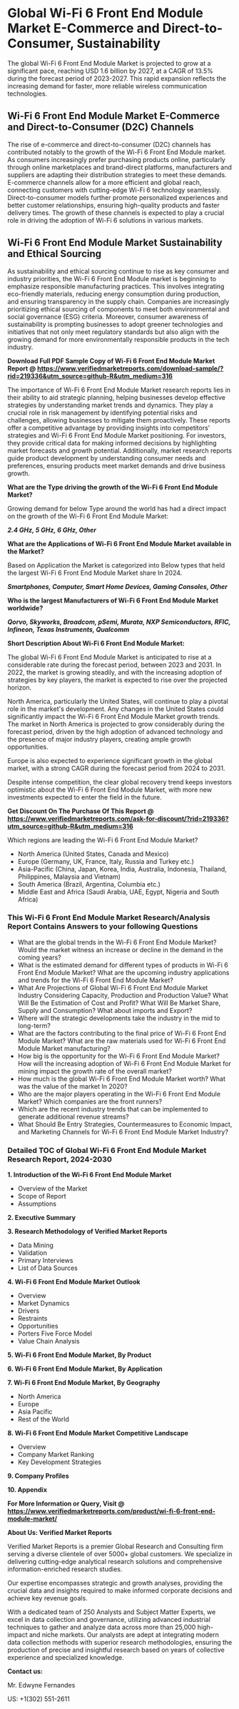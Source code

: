 <h1>Global Wi-Fi 6 Front End Module Market E-Commerce and Direct-to-Consumer, Sustainability</h1><p class=""><p>The global Wi-Fi 6 Front End Module Market is projected to grow at a significant pace, reaching USD 1.6 billion by 2027, at a CAGR of 13.5% during the forecast period of 2023-2027. This rapid expansion reflects the increasing demand for faster, more reliable wireless communication technologies.</p><h2>Wi-Fi 6 Front End Module Market E-Commerce and Direct-to-Consumer (D2C) Channels</h2><p>The rise of e-commerce and direct-to-consumer (D2C) channels has contributed notably to the growth of the Wi-Fi 6 Front End Module market. As consumers increasingly prefer purchasing products online, particularly through online marketplaces and brand-direct platforms, manufacturers and suppliers are adapting their distribution strategies to meet these demands. E-commerce channels allow for a more efficient and global reach, connecting customers with cutting-edge Wi-Fi 6 technology seamlessly. Direct-to-consumer models further promote personalized experiences and better customer relationships, ensuring high-quality products and faster delivery times. The growth of these channels is expected to play a crucial role in driving the adoption of Wi-Fi 6 solutions in various markets.</p><h2>Wi-Fi 6 Front End Module Market Sustainability and Ethical Sourcing</h2><p>As sustainability and ethical sourcing continue to rise as key consumer and industry priorities, the Wi-Fi 6 Front End Module market is beginning to emphasize responsible manufacturing practices. This involves integrating eco-friendly materials, reducing energy consumption during production, and ensuring transparency in the supply chain. Companies are increasingly prioritizing ethical sourcing of components to meet both environmental and social governance (ESG) criteria. Moreover, consumer awareness of sustainability is prompting businesses to adopt greener technologies and initiatives that not only meet regulatory standards but also align with the growing demand for more environmentally responsible products in the tech industry.</p></p><p class=""><strong>Download Full PDF Sample Copy of Wi-Fi 6 Front End Module Market Report @ <a href="https://www.verifiedmarketreports.com/download-sample/?rid=219336&utm_source=github-R&utm_medium=316" target="_blank">https://www.verifiedmarketreports.com/download-sample/?rid=219336&utm_source=github-R&utm_medium=316</a></strong></p><p>The importance of&nbsp;Wi-Fi 6 Front End Module Market research reports lies in their ability to aid strategic planning, helping businesses develop effective strategies by understanding market trends and dynamics. They play a crucial role in risk management by identifying potential risks and challenges, allowing businesses to mitigate them proactively. These reports offer a competitive advantage by providing insights into competitors' strategies and Wi-Fi 6 Front End Module Market positioning. For investors, they provide critical data for making informed decisions by highlighting market forecasts and growth potential. Additionally, market research reports guide product development by understanding consumer needs and preferences, ensuring products meet market demands and drive business growth.</p><p><strong>What are the&nbsp;Type driving the growth of the Wi-Fi 6 Front End Module Market?</strong></p><p id="" class="">Growing demand for below Type around the world has had a direct impact on the growth of the Wi-Fi 6 Front End Module Market:</p><p class=""><em><strong>2.4 GHz, 5 GHz, 6 GHz, Other</strong></em></p><p class=""><strong>What are the&nbsp;Applications&nbsp;of Wi-Fi 6 Front End Module Market available in the Market?</strong></p><p id="" class="">Based on Application the Market is categorized into Below types that held the largest Wi-Fi 6 Front End Module Market share In 2024.</p><p class=""><em><strong>Smartphones, Computer, Smart Home Devices, Gaming Consoles, Other</strong></em></p><p class=""><strong>Who is the largest Manufacturers of Wi-Fi 6 Front End Module Market worldwide?</strong></p><p><em><strong>Qorvo, Skyworks, Broadcom, pSemi, Murata, NXP Semiconductors, RFIC, Infineon, Texas Instruments, Qualcomm</strong></em></p><p id="" class=""><strong>Short Description About Wi-Fi 6 Front End Module Market:</strong></p><p>The global Wi-Fi 6 Front End Module Market is anticipated to rise at a considerable rate during the forecast period, between 2023 and 2031. In 2022, the market is growing steadily, and with the increasing adoption of strategies by key players, the market is expected to rise over the projected horizon.</p><p>North America, particularly the United States, will continue to play a pivotal role in the market's development. Any changes in the United States could significantly impact the Wi-Fi 6 Front End Module Market growth trends. The market in North America is projected to grow considerably during the forecast period, driven by the high adoption of advanced technology and the presence of major industry players, creating ample growth opportunities.</p><p>Europe is also expected to experience significant growth in the global market, with a strong CAGR during the forecast period from 2024 to 2031.</p><p>Despite intense competition, the clear global recovery trend keeps investors optimistic about the Wi-Fi 6 Front End Module Market, with more new investments expected to enter the field in the future.</p><p id="" class=""><strong>Get Discount On The Purchase Of This Report @ <a href="https://www.verifiedmarketreports.com/ask-for-discount/?rid=219336?utm_source=github-R&utm_medium=316" target="_blank">https://www.verifiedmarketreports.com/ask-for-discount/?rid=219336?utm_source=github-R&utm_medium=316</a></strong></p><p class="">Which regions are leading the Wi-Fi 6 Front End Module Market?</p><ul><li>North America (United States, Canada and Mexico)</li><li>Europe (Germany, UK, France, Italy, Russia and Turkey etc.)</li><li>Asia-Pacific (China, Japan, Korea, India, Australia, Indonesia, Thailand, Philippines, Malaysia and Vietnam)</li><li>South America (Brazil, Argentina, Columbia etc.)</li><li>Middle East and Africa (Saudi Arabia, UAE, Egypt, Nigeria and South Africa)</li></ul><h3 id="" class="">This Wi-Fi 6 Front End Module Market Research/Analysis Report Contains Answers to your following Questions</h3><ul><li>What are the global trends in the Wi-Fi 6 Front End Module Market? Would the market witness an increase or decline in the demand in the coming years?</li><li>What is the estimated demand for different types of products in Wi-Fi 6 Front End Module Market? What are the upcoming industry applications and trends for the Wi-Fi 6 Front End Module Market?</li><li>What Are Projections of Global Wi-Fi 6 Front End Module Market Industry Considering Capacity, Production and Production Value? What Will Be the Estimation of Cost and Profit? What Will Be Market Share, Supply and Consumption? What about imports and Export?</li><li>Where will the strategic developments take the industry in the mid to long-term?</li><li>What are the factors contributing to the final price of Wi-Fi 6 Front End Module Market? What are the raw materials used for Wi-Fi 6 Front End Module Market manufacturing?</li><li>How big is the opportunity for the Wi-Fi 6 Front End Module Market? How will the increasing adoption of Wi-Fi 6 Front End Module Market for mining impact the growth rate of the overall market?</li><li>How much is the global Wi-Fi 6 Front End Module Market worth? What was the value of the market In 2020?</li><li>Who are the major players operating in the Wi-Fi 6 Front End Module Market? Which companies are the front runners?</li><li>Which are the recent industry trends that can be implemented to generate additional revenue streams?</li><li>What Should Be Entry Strategies, Countermeasures to Economic Impact, and Marketing Channels for Wi-Fi 6 Front End Module Market Industry?</li></ul><h3 id="" class="">Detailed TOC of Global Wi-Fi 6 Front End Module Market Research Report, 2024-2030</h3><p id="" class=""><strong>1. Introduction of the Wi-Fi 6 Front End Module Market</strong></p><ul><li>Overview of the Market</li><li>Scope of Report</li><li>Assumptions</li></ul><p id="" class=""><strong>2. Executive Summary</strong></p><p id="" class=""><strong>3. Research Methodology of Verified Market Reports</strong></p><ul><li>Data Mining</li><li>Validation</li><li>Primary Interviews</li><li>List of Data Sources</li></ul><p id="" class=""><strong>4. Wi-Fi 6 Front End Module Market Outlook</strong></p><ul><li>Overview</li><li>Market Dynamics</li><li>Drivers</li><li>Restraints</li><li>Opportunities</li><li>Porters Five Force Model</li><li>Value Chain Analysis</li></ul><p id="" class=""><strong>5. Wi-Fi 6 Front End Module Market, By Product</strong></p><p id="" class=""><strong>6. Wi-Fi 6 Front End Module Market, By Application</strong></p><p id="" class=""><strong>7. Wi-Fi 6 Front End Module Market, By Geography</strong></p><ul><li>North America</li><li>Europe</li><li>Asia Pacific</li><li>Rest of the World</li></ul><p id="" class=""><strong>8. Wi-Fi 6 Front End Module Market Competitive Landscape</strong></p><ul><li>Overview</li><li>Company Market Ranking</li><li>Key Development Strategies</li></ul><p id="" class=""><strong>9. Company Profiles</strong></p><p id="" class=""><strong>10. Appendix</strong></p><p id="" class=""><strong>For More Information or Query, Visit @ <a href="https://www.verifiedmarketreports.com/product/wi-fi-6-front-end-module-market/" target="_blank">https://www.verifiedmarketreports.com/product/wi-fi-6-front-end-module-market/</a></strong></p><p id="" class=""><strong>About Us: Verified Market Reports</strong></p><p id="" class="">Verified Market Reports is a premier Global Research and Consulting firm serving a diverse clientele of over 5000+ global customers. We specialize in delivering cutting-edge analytical research solutions and comprehensive information-enriched research studies.</p><p id="" class="">Our expertise encompasses strategic and growth analyses, providing the crucial data and insights required to make informed corporate decisions and achieve key revenue goals.</p><p id="" class="">With a dedicated team of 250 Analysts and Subject Matter Experts, we excel in data collection and governance, utilizing advanced industrial techniques to gather and analyze data across more than 25,000 high-impact and niche markets. Our analysts are adept at integrating modern data collection methods with superior research methodologies, ensuring the production of precise and insightful research based on years of collective experience and specialized knowledge.</p><p id="" class=""><strong>Contact us:</strong></p><p id="" class="">Mr. Edwyne Fernandes</p><p id="" class="">US: +1(302) 551-2611</p>
